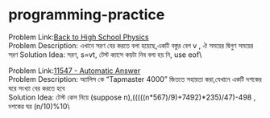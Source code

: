 # programming-practice

Problem Link:[Back to High School Physics](https://onlinejudge.org/index.php?option=com_onlinejudge&Itemid=8&category=24&page=show_problem&problem=1012)\
Problem Description: এখানে সরণ বের করতে বলা হয়েছে,একটি বস্তুর বেগ v , ঐ সময়ের দ্বিগুণ সময়ের সরণ 
Solution Idea: সরণ, s=vt, টেস্ট ক্যাসে কয়টা নিব বলা হয় নি, use eof\\

Problem Link:[11547 - Automatic Answer](https://onlinejudge.org/index.php?option=com_onlinejudge&Itemid=8&category=24&page=show_problem&problem=2542)\
Problem Description: অ্যালিস কে “Tapmaster 4000” জিততে সহায়তা করা,যেখানে একটি দশকের ঘরে সংখ্যা বের করতে হবে\
Solution Idea: টেস্ট কেস নিয়ে (suppose n),(((((n*567)/9)+7492)*235)/47)-498 , দশকের ঘর (n/10)%10\

